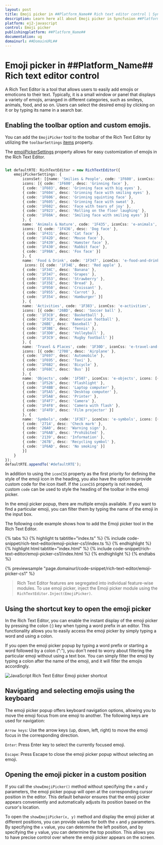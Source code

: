 ```yaml
---
layout: post
title: Emoji picker in ##Platform_Name## Rich text editor control | Syncfusion
description: Learn here all about Emoji picker in Syncfusion ##Platform_Name## Rich text editor control of Syncfusion Essential JS 2 and more.
platform: ej2-javascript
control: Emoji picker
publishingplatform: ##Platform_Name##
documentation: ug
domainurl: ##DomainURL##
---
```


# Emoji picker in ##Platform_Name## Rich text editor control

A Rich Text Editor is a tool that allows users to easily add emojis or emoticons to their text. Typically, it is a small window or panel that displays a variety of emojis, arranged in different categories, such as smileys, animals, food, and so on. Users can select the desired emoji by clicking on it or by typing its name in a search bar.

## Enabling the toolbar option and custom emojis.

You can add the `EmojiPicker` tool to the toolbar of the Rich Text Editor by utilizing the `toolbarSettings` [items](../api/rich-text-editor/toolbarSettings/#items) property.

The [emojiPickerSettings](../api/rich-text-editor/emojiPickerSettings/) property allows for easy customization of emojis in the Rich Text Editor.

```ts

let defaultRTE: RichTextEditor = new RichTextEditor({
    emojiPickerSettings: {
        iconsSet: [{name: 'Smilies & People', code: '1F600', iconCss: 'e-emoji', 
        icons: [{ code: '1F600', desc: 'Grinning face' },
        { code: '1F603', desc: 'Grinning face with big eyes' },
        { code: '1F604', desc: 'Grinning face with smiling eyes' },
        { code: '1F606', desc: 'Grinning squinting face' },
        { code: '1F605', desc: 'Grinning face with sweat' },
        { code: '1F602', desc: 'Face with tears of joy' },
        { code: '1F923', desc: 'Rolling on the floor laughing' },
        { code: '1F60A', desc: 'Smiling face with smiling eyes' }]
        }, {
        name: 'Animals & Nature', code: '1F435', iconCss: 'e-animals',
        icons: [{ code: '1F436', desc: 'Dog face' },
        { code: '1F431', desc: 'Cat face' },
        { code: '1F42D', desc: 'Mouse face' },
        { code: '1F439', desc: 'Hamster face' },
        { code: '1F430', desc: 'Rabbit face' },
        { code: '1F98A', desc: 'Fox face' }]
        }, {
        name: 'Food & Drink', code: '1F347', iconCss: 'e-food-and-drinks',
         icons: [{ code: '1F34E', desc: 'Red apple' },
        { code: '1F34C', desc: 'Banana' },
        { code: '1F347', desc: 'Grapes' },
        { code: '1F353', desc: 'Strawberry' },
        { code: '1F35E', desc: 'Bread' },
        { code: '1F950', desc: 'Croissant' },
        { code: '1F955', desc: 'Carrot' },
        { code: '1F354', desc: 'Hamburger' }]
        }, {
        name: 'Activities', code: '1F383', iconCss: 'e-activities',
        icons: [{ code: '26BD', desc: 'Soccer ball' },
        { code: '1F3C0', desc: 'Basketball' },
        { code: '1F3C8', desc: 'American football' },
        { code: '26BE', desc: 'Baseball' },
        { code: '1F3BE', desc: 'Tennis' },
        { code: '1F3D0', desc: 'Volleyball' },
        { code: '1F3C9', desc: 'Rugby football' }]
        }, {
        name: 'Travel & Places', code: '1F30D', iconCss: 'e-travel-and-places',
        icons: [{ code: '2708', desc: 'Airplane' },
        { code: '1F697', desc: 'Automobile' },
        { code: '1F695', desc: 'Taxi' },
        { code: '1F6B2', desc: 'Bicycle' },
        { code: '1F68C', desc: 'Bus' }]
        }, {
        name: 'Objects', code: '1F507', iconCss: 'e-objects', icons: [{ code: '1F4A1', desc: 'Light bulb' },
        { code: '1F526', desc: 'Flashlight' },
        { code: '1F4BB', desc: 'Laptop computer' },
        { code: '1F5A5', desc: 'Desktop computer' },
        { code: '1F5A8', desc: 'Printer' },
        { code: '1F4F7', desc: 'Camera' },
        { code: '1F4F8', desc: 'Camera with flash' },
        { code: '1F4FD', desc: 'Film projector' }]
        }, {
        name: 'Symbols', code: '1F3E7', iconCss: 'e-symbols', icons: [{ code: '274C', desc: 'Cross mark' },
        { code: '2714', desc: 'Check mark' },
        { code: '26A0', desc: 'Warning sign' },
        { code: '1F6AB', desc: 'Prohibited' },
        { code: '2139', desc: 'Information' },
        { code: '267B', desc: 'Recycling symbol' },
        { code: '1F6AD', desc: 'No smoking' }]
        }]
    }
});
defaultRTE.appendTo('#defaultRTE');

```

In addition to using the `iconCSS` property as the first priority for defining the style of the emoji icon in the heading, you also have the option to provide custom code for the icon itself. If the `iconCSS` property is not needed, custom `code` can be used to style the heading of the toolbar in the emoji picker.

In the emoji picker popup, there are multiple emojis available. If you want to find a particular emoji, you can filter them by typing the name of the emoji in the input box.

The following code example shows how to add the Emoji picker tool in the Rich Text Editor.

{% tabs %}
{% highlight ts tabtitle="index.ts" %}
{% include code-snippet/rich-text-editor/emoji-picker-cs1/index.ts %}
{% endhighlight %}
{% highlight html tabtitle="index.html" %}
{% include code-snippet/rich-text-editor/emoji-picker-cs1/index.html %}
{% endhighlight %}
{% endtabs %}
          
{% previewsample "page.domainurl/code-snippet/rich-text-editor/emoji-picker-cs1" %}

> Rich Text Editor features are segregated into individual feature-wise modules. To use emoji picker, inject the Emoji picker module using the `RichTextEditor.Inject(EmojiPicker)`.


## Using the shortcut key to open the emoji picker

In the Rich Text Editor, you can enable the instant display of the emoji picker by pressing the colon (:) key when typing a word prefix in an editor. This functionality allows you to easily access the emoji picker by simply typing a word and using a colon.

If you open the emoji picker popup by typing a word prefix or starting a word followed by a colon (":"), you don't need to worry about filtering the particular emoji without using a text box. You can simply filter the emoji by typing a colon after the name of the emoji, and it will filter the emojis accordingly.

![JavaScript Rich Text Editor Emoji picker shortcut](./images/javaScript-richtexteditor-emoji-picker-shorcut.png)

## Navigating and selecting emojis using the keyboard

The emoji picker popup offers keyboard navigation options, allowing you to move the emoji focus from one emoji to another. The following keys are used for navigation:

`Arrow keys`: Use the arrow keys (up, down, left, right) to move the emoji focus in the corresponding direction.

`Enter`: Press Enter key to select the currently focused emoji.

`Escape`: Press Escape to close the emoji picker popup without selecting an emoji.


## Opening the emoji picker in a custom position

If you call the `showEmojiPicker()` method without specifying the `x` and `y` parameters, the emoji picker popup will open at the corresponding cursor position in the editor. This default behavior ensures that the emoji picker appears conveniently and automatically adjusts its position based on the cursor's location.

To open the `showEmojiPicker(x, y)` method and display the emoji picker at different positions, you can provide values for both the `x` and `y` parameters. By specifying the `x` value, you can determine the left position, and by specifying the `y` value, you can determine the top position. This allows you to have precise control over where the emoji picker appears on the screen.